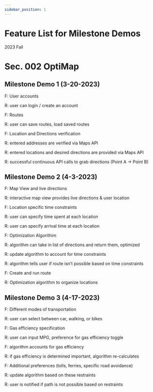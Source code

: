 ```yaml
---
sidebar_position: 1
---
```

# Feature List for Milestone Demos

2023 Fall

# Sec. 002 OptiMap

## Milestone Demo 1 (3-20-2023)

F: User accounts

R: user can login / create an account 

F: Routes

R: user can save routes, load saved routes

F: Location and Directions verification

R: entered addresses are verified via Maps API

R: entered locations and desired directions are provided via Maps API

R: successful continuous API calls to grab directions (Point A -> Point B)

## Milestone Demo 2 (4-3-2023)

F: Map View and live directions

R: interactive map view provides live directions & user location

F: Location specific time constraints

R: user can specify time spent at each location

R: user can specify arrival time at each location

F: Optimization Algorithim

R: algorithm can take in list of directions and return them, optimized  

R: update algorithm to account for time constraints

R: algorithm tells user if route isn’t possible based on time constraints

F: Create and run route

R: Optimization algorithm to organize locations

## Milestone Demo 3 (4-17-2023)

F: Different modes of transportation

R: user can select between car, walking, or bikes

F: Gas efficiency specification

R: user can input MPG, preference for gas efficiency toggle

F: algorithm accounts for gas efficiency

R: if gas efficiency is determined important, algorithm re-calculates

F: Additional preferences (tolls, ferries, specific road avoidance)

R: update algorithm based on these restraints

R: user is notified if path is not possible based on restraints
